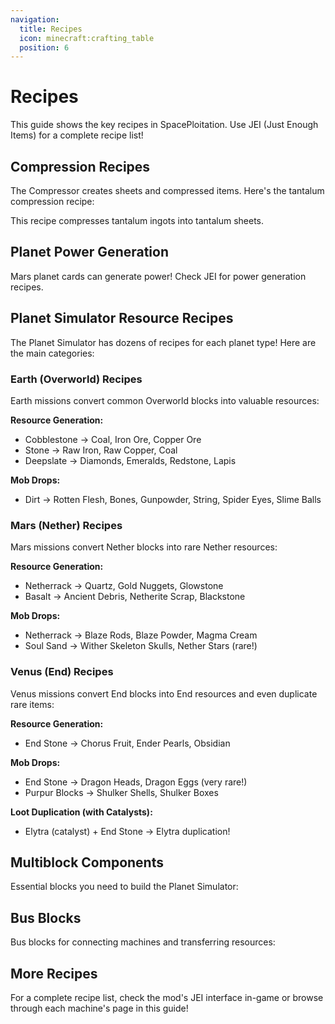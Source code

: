 ```yaml
---
navigation:
  title: Recipes
  icon: minecraft:crafting_table
  position: 6
---
```


# Recipes

This guide shows the key recipes in SpacePloitation. Use JEI (Just Enough Items) for a complete recipe list!

## Compression Recipes

The Compressor creates sheets and compressed items. Here's the tantalum compression recipe:

<Recipe id="spaceploitation:tantalum_plate_compressing" />

This recipe compresses tantalum ingots into tantalum sheets.

## Planet Power Generation

Mars planet cards can generate power! Check JEI for power generation recipes.

<Recipe id="spaceploitation:planet_power/mars_power_generation" />

## Planet Simulator Resource Recipes

The Planet Simulator has dozens of recipes for each planet type! Here are the main categories:

### Earth (Overworld) Recipes

Earth missions convert common Overworld blocks into valuable resources:

**Resource Generation:**
- Cobblestone → Coal, Iron Ore, Copper Ore
- Stone → Raw Iron, Raw Copper, Coal
- Deepslate → Diamonds, Emeralds, Redstone, Lapis

**Mob Drops:**
- Dirt → Rotten Flesh, Bones, Gunpowder, String, Spider Eyes, Slime Balls

### Mars (Nether) Recipes

Mars missions convert Nether blocks into rare Nether resources:

**Resource Generation:**
- Netherrack → Quartz, Gold Nuggets, Glowstone
- Basalt → Ancient Debris, Netherite Scrap, Blackstone

**Mob Drops:**
- Netherrack → Blaze Rods, Blaze Powder, Magma Cream
- Soul Sand → Wither Skeleton Skulls, Nether Stars (rare!)

### Venus (End) Recipes

Venus missions convert End blocks into End resources and even duplicate rare items:

**Resource Generation:**
- End Stone → Chorus Fruit, Ender Pearls, Obsidian

**Mob Drops:**
- End Stone → Dragon Heads, Dragon Eggs (very rare!)
- Purpur Blocks → Shulker Shells, Shulker Boxes

**Loot Duplication (with Catalysts):**
- Elytra (catalyst) + End Stone → Elytra duplication!

## Multiblock Components

Essential blocks you need to build the Planet Simulator:

<ItemGrid>
  <ItemIcon id="spaceploitation:planet_simulator_controller" />
  <ItemIcon id="spaceploitation:planet_simulator_casing" />
  <ItemIcon id="spaceploitation:planet_simulator_frame" />
</ItemGrid>

## Bus Blocks

Bus blocks for connecting machines and transferring resources:

<Row>
  <ItemGrid>
    <ItemIcon id="spaceploitation:energy_input_bus" />
    <ItemIcon id="spaceploitation:item_input_bus" />
    <ItemIcon id="spaceploitation:fluid_input_bus" />
  </ItemGrid>
  <ItemGrid>
    <ItemIcon id="spaceploitation:energy_output_bus" />
    <ItemIcon id="spaceploitation:item_output_bus" />
    <ItemIcon id="spaceploitation:fluid_output_bus" />
  </ItemGrid>
</Row>

## More Recipes

For a complete recipe list, check the mod's JEI interface in-game or browse through each machine's page in this guide!
